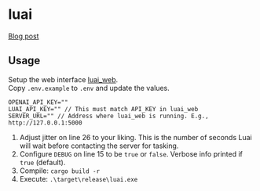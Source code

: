 # luai

[Blog post](https://blog.shellntel.com/p/luai-an-ai-malware-agent)

## Usage
Setup the web interface [luai_web](https://github.com/djackreuter/luai_web).<br>
Copy `.env.example` to `.env` and update the values.
```
OPENAI_API_KEY=""
LUAI_API_KEY="" // This must match API_KEY in luai_web
SERVER_URL="" // Address where luai_web is running. E.g., http://127.0.0.1:5000
```

1. Adjust jitter on line 26 to your liking. This is the number of seconds Luai will wait before contacting the server for tasking.<br>
2. Configure `DEBUG` on line 15 to be `true` or `false`. Verbose info printed if `true` (default).
3. Compile: `cargo build -r`
4. Execute: `.\target\release\luai.exe`
